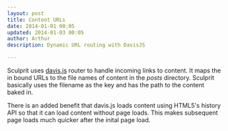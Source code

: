 ```yaml
---
layout: post
title: Content URLs
date: 2014-01-01 00:05
updated: 2014-01-03 00:05
author: Arthur
description: Dynamic URL routing with DavisJS

---
```


Sculprit uses [davis.js](http://davisjs.com) router to handle incoming links to content. It maps the in bound URLs to the file names of content in the *posts* directory. Sculprit basically uses the filename as the key and has the path to the content baked in.

There is an added benefit that davis.js loads content using HTML5's history API so that it can load content without page loads. This makes subsequent page loads much quicker after the inital page load.